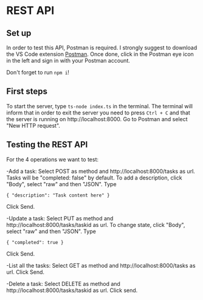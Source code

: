 <h1>REST API</h1>

<h2>Set up</h2>

In order to test this API, Postman is required. I strongly suggest to download the VS Code extension <a href="https://marketplace.visualstudio.com/items?itemName=Postman.postman-for-vscode">Postman</a>. Once done, click in the Postman eye icon in the left and sign in with your Postman account.

Don't forget to run <code>npm i</code>!

<h2>First steps</h2>

To start the server, type <code>ts-node index.ts</code> in the terminal. The terminal will inform that in order to exit the server you need to press <code>Ctrl + C</code> and that the server is running on http://localhost:8000. Go to Postman and select "New HTTP request".

<h2>Testing the REST API</h2>

For the 4 operations we want to test:

-Add a task: Select POST as method and http://localhost:8000/tasks as url. Tasks will be "completed: false" by default. To add a description, click "Body", select "raw" and then "JSON". Type

<code>{
    "description": "Task content here"
}</code>

Click Send.

-Update a task: Select PUT as method and http://localhost:8000/tasks/taskid as url. To change state, click "Body", select "raw" and then "JSON". Type

<code>{
    "completed": true
}</code>

Click Send.

-List all the tasks: Select GET as method and http://localhost:8000/tasks as url. Click Send.

-Delete a task: Select DELETE as method and http://localhost:8000/tasks/taskid as url. Click send.
